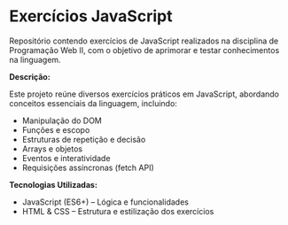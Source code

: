 # Exercícios JavaScript
Repositório contendo exercícios de JavaScript realizados na disciplina de Programação Web II, com o objetivo de aprimorar e testar conhecimentos na linguagem.

**Descrição:**

Este projeto reúne diversos exercícios práticos em JavaScript, abordando conceitos essenciais da linguagem, incluindo:

* Manipulação do DOM
* Funções e escopo
* Estruturas de repetição e decisão
* Arrays e objetos
* Eventos e interatividade
* Requisições assíncronas (fetch API)

**Tecnologias Utilizadas:**

* JavaScript (ES6+) – Lógica e funcionalidades
* HTML & CSS – Estrutura e estilização dos exercícios
